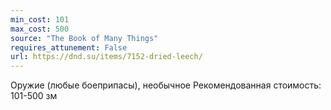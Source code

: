 ```yaml
---
min_cost: 101
max_cost: 500
source: "The Book of Many Things"
requires_attunement: False
url: https://dnd.su/items/7152-dried-leech/
---
```


Оружие (любые боеприпасы), необычное
Рекомендованная стоимость: 101-500 зм